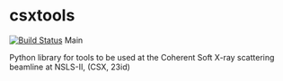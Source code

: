 csxtools
========

[![Build Status](https://travis-ci.org/NSLS-II-CSX/libcin.svg?branch=master)](https://travis-ci.org/NSLS-II-CSX/libcin) Main 

Python library for tools to be used at the Coherent Soft X-ray scattering 
beamline at NSLS-II, (CSX, 23id)

